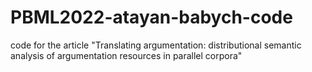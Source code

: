 # PBML2022-atayan-babych-code
code for the article "Translating argumentation: distributional semantic analysis of argumentation resources in parallel corpora"
